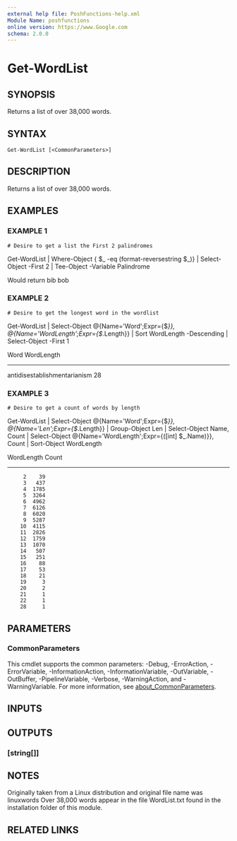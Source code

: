 ```yaml
---
external help file: PoshFunctions-help.xml
Module Name: poshfunctions
online version: https://www.Google.com
schema: 2.0.0
---
```


# Get-WordList

## SYNOPSIS
Returns a list of over 38,000 words.

## SYNTAX

```
Get-WordList [<CommonParameters>]
```

## DESCRIPTION
Returns a list of over 38,000 words.

## EXAMPLES

### EXAMPLE 1
```
# Desire to get a list the First 2 palindromes
```

Get-WordList | Where-Object { $_ -eq (format-reversestring $_)} | Select-Object -First 2 | Tee-Object -Variable Palindrome

Would return
bib
bob

### EXAMPLE 2
```
# Desire to get the longest word in the wordlist
```

Get-WordList | Select-Object @{Name='Word';Expr={$_}}, @{Name='WordLength';Expr={$_.Length}} | Sort WordLength -Descending | Select-Object -First 1

Word                         WordLength
----                         ----------
antidisestablishmentarianism         28

### EXAMPLE 3
```
# Desire to get a count of words by length
```

Get-WordList | Select-Object @{Name='Word';Expr={$_}}, @{Name='Len';Expr={$_.Length}} | Group-Object Len |
    Select-Object Name, Count | Select-Object @{Name='WordLength';Expr={(\[int\] $_.Name)}}, Count | Sort-Object WordLength

WordLength Count
---------- -----
         2    39
         3   437
         4  1785
         5  3264
         6  4962
         7  6126
         8  6020
         9  5287
        10  4115
        11  2826
        12  1759
        13  1070
        14   507
        15   251
        16    88
        17    53
        18    21
        19     3
        20     2
        21     1
        22     1
        28     1

## PARAMETERS

### CommonParameters
This cmdlet supports the common parameters: -Debug, -ErrorAction, -ErrorVariable, -InformationAction, -InformationVariable, -OutVariable, -OutBuffer, -PipelineVariable, -Verbose, -WarningAction, and -WarningVariable. For more information, see [about_CommonParameters](http://go.microsoft.com/fwlink/?LinkID=113216).

## INPUTS

## OUTPUTS

### [string[]]
## NOTES
Originally taken from a Linux distribution and original file name was linuxwords
Over 38,000 words appear in the file WordList.txt found in the installation folder of this module.

## RELATED LINKS

